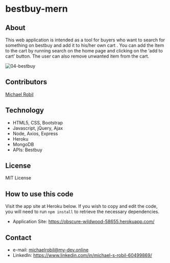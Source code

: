 # bestbuy-mern

## About
This web application is intended as a tool for buyers who want to search for something on bestbuy and add it to his/her own cart .
You can add the Item to the cart by running search on the home page and clicking on the ‘add to cart’ button. The user can also remove unwanted item from the cart.

![04-bestbuy](https://user-images.githubusercontent.com/56613553/74096066-6f048e80-4abf-11ea-9b79-ead208748d67.png)

## Contributors
[Michael Robil](https://github.com/michaelrobil)

## Technology
- HTML5, CSS, Bootstrap
- Javascript, jQuery, Ajax
- Node, Axios, Express
- Heroku
- MongoDB
- APIs: Bestbuy

## License
MIT License

## How to use this code
Visit the app site at Heroku below. If you wish to copy and edit the code, you will need to run ```npm install``` to retrieve the necessary dependencies.
- Application Site: https://obscure-wildwood-58655.herokuapp.com/

## Contact

- e-mail: michaelrobil@my-dev.online
- LinkedIn: https://www.linkedin.com/in/michael-s-robil-60499869/

